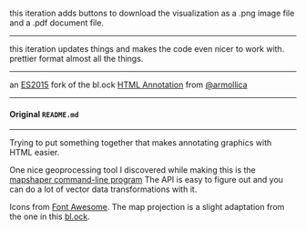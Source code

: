 this iteration adds buttons to download the visualization as a .png image file and a .pdf document file.

---

this iteration updates things and makes the code even nicer to work with. prettier format almost all the things.

---

an [ES2015](https://babeljs.io/docs/learn-es2015/) fork of the bl.ock [HTML Annotation](http://bl.ocks.org/armollica/78894d0b3cbd46d8d8d19d135c6ca34d) from [@armollica](https://twitter.com/armollica)

---

#### Original `README.md`

---

Trying to put something together that makes annotating graphics
with HTML easier.

One nice geoprocessing tool I discovered while making this is the
[mapshaper command-line program](https://github.com/mbloch/mapshaper/wiki/Command-Reference)
The API is easy to figure out and you can do a lot of vector data transformations with it.

Icons from [Font Awesome](http://fontawesome.io/).
The map projection is a slight adaptation from the one in this [bl.ock](https://bl.ocks.org/mbostock/3790444).
